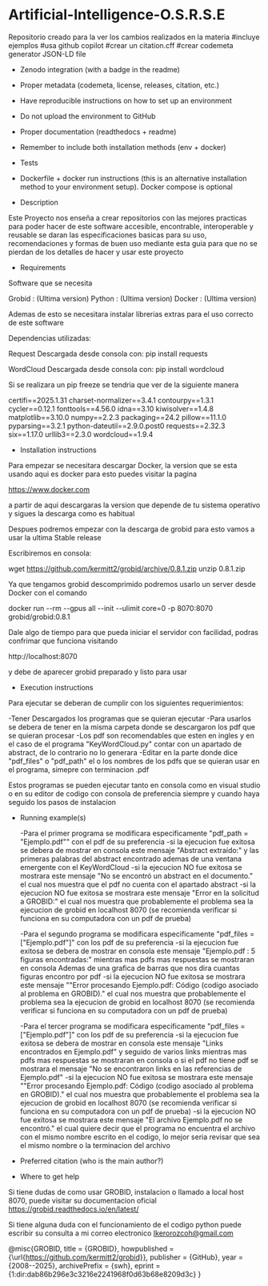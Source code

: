 # Artificial-Intelligence-O.S.R.S.E
Repositorio creado para la ver los cambios realizados en la materia
#incluye ejemplos
#usa github copilot
#crear un citation.cff
#crear codemeta generator  JSON-LD file
- Zenodo integration (with a badge in the readme)
- Proper metadata (codemeta, license, releases, citation, etc.)
- Have reproducible instructions on how to set up an environment
- Do not upload the environment to GitHub
- Proper documentation (readthedocs + readme)
- Remember to include both installation methods (env + docker)
- Tests
- Dockerfile + docker run instructions (this is an alternative installation
method to your environment setup). Docker compose is optional

- Description

Este Proyecto nos enseña a crear repositorios con las mejores practicas para poder hacer de este software accesible, encontrable, interoperable y reusable
se daran las especificaciones basicas para su uso, recomendaciones y formas de buen uso mediante esta guia para que no se pierdan de los detalles de hacer
y usar este proyecto

- Requirements

Software que se necesita

  Grobid : (Ultima version)
  Python : (Ultima version)
  Docker : (Ultima version)

Ademas de esto se necesitara instalar librerias extras para el uso correcto de este software

Dependencias utilizadas:

Request
  Descargada desde consola con: pip install requests

WordCloud
  Descargada desde consola con: pip install wordcloud
  
Si se realizara un pip freeze se tendria que ver de la siguiente manera

certifi==2025.1.31
charset-normalizer==3.4.1
contourpy==1.3.1
cycler==0.12.1
fonttools==4.56.0
idna==3.10
kiwisolver==1.4.8
matplotlib==3.10.0
numpy==2.2.3
packaging==24.2
pillow==11.1.0
pyparsing==3.2.1
python-dateutil==2.9.0.post0
requests==2.32.3
six==1.17.0
urllib3==2.3.0
wordcloud==1.9.4

- Installation instructions

Para empezar se necesitara descargar Docker, la version que se esta usando aqui es docker para esto puedes visitar la pagina

  https://www.docker.com

a partir de aqui descargaras la version que depende de tu sistema operativo y sigues la descarga como es habitual

Despues podremos empezar con la descarga de grobid para esto vamos a usar la ultima Stable release

Escribiremos en consola:

  wget https://github.com/kermitt2/grobid/archive/0.8.1.zip
  unzip 0.8.1.zip

Ya que tengamos grobid descomprimido podremos usarlo un server desde Docker con el comando

  docker run --rm --gpus all --init --ulimit core=0 -p 8070:8070 grobid/grobid:0.8.1

Dale algo de tiempo para que pueda iniciar el servidor con facilidad, podras confrimar que funciona visitando

  http://localhost:8070

y debe de aparecer grobid preparado y listo para usar

- Execution instructions

Para ejecutar se deberan de cumplir con los siguientes requerimientos:

  -Tener Descargados los programas que se quieran ejecutar
  -Para usarlos se debera de tener en la misma carpeta donde se descargaron los pdf que se quieran procesar
  -Los pdf son recomendables que esten en ingles y en el caso de el programa "KeyWordCloud.py" contar con un apartado de abstract, de lo contrario no lo         generara
  -Editar en la parte donde dice "pdf_files" o "pdf_path" el o los nombres de los pdfs que se quieran usar en el programa, simepre con terminacion .pdf

Estos programas se pueden ejecutar tanto en consola como en visual studio o en su editor de codigo con consola de preferencia siempre y cuando haya seguido los pasos de instalacion
  
- Running example(s)

  -Para el primer programa se modificara especificamente "pdf_path = "Ejemplo.pdf"" con el pdf de su preferencia
    -si la ejecucion fue exitosa se debera de mostrar en consola este mensaje "Abstract extraído:" y las primeras palabras del abstract encontrado
      ademas de una ventana emergente con el KeyWordCloud 
    -si la ejecucion NO fue exitosa se mostrara este mensaje "No se encontró un abstract en el documento." el cual nos muestra que el pdf no cuenta con el         apartado abstract
    -si la ejecucion NO fue exitosa se mostrara este mensaje "Error en la solicitud a GROBID:" el cual nos muestra que probablemente el problema sea la          ejecucion de grobid en localhost 8070 (se recomienda verificar si funciona en su computadora con un pdf de prueba)
  
  -Para el segundo programa se modificara especificamente "pdf_files = ["Ejemplo.pdf"]" con los pdf de su preferencia
    -si la ejecucion fue exitosa se debera de mostrar en consola este mensaje "Ejemplo.pdf : 5 figuras encontradas:" mientras mas pdfs mas respuestas se           mostraran en consola Ademas de una grafica de barras que nos dira cuantas figuras encontro por pdf
    -si la ejecucion NO fue exitosa se mostrara este mensaje ""Error procesando Ejemplo.pdf: Código (codigo asociado al problema en GROBID)." el cual nos         muestra que probablemente el problema sea la ejecucion de grobid en localhost 8070 (se recomienda verificar si funciona en su computadora con un pdf de      prueba)

  -Para el tercer programa se modificara especificamente "pdf_files = ["Ejemplo.pdf"]" con los pdf de su preferencia
    -si la ejecucion fue exitosa se debera de mostrar en consola este mensaje "Links encontrados en Ejemplo.pdf" y seguido de varios links mientras mas pdfs mas respuestas se mostraran en consola o si el pdf no tiene pdf se mostrara el mensaje "No se encontraron links en las referencias de Ejemplo.pdf"
    -si la ejecucion NO fue exitosa se mostrara este mensaje ""Error procesando Ejemplo.pdf: Código (codigo asociado al problema en GROBID)." el cual nos muestra que probablemente el problema sea la ejecucion de grobid en localhost 8070 (se recomienda verificar si funciona en su computadora con un pdf de      prueba)
    -si la ejecucion NO fue exitosa se mostrara este mensaje "El archivo Ejemplo.pdf no se encontró." el cual quiere decir que el programa no encuentra el archivo con el mismo nombre escrito en el codigo, lo mejor seria revisar que sea el mismo nombre o la terminacion del archivo

- Preferred citation (who is the main author?)


- Where to get help

Si tiene dudas de como usar GROBID, instalacion o llamado a local host 8070, puede visitar su documentacion oficial
  https://grobid.readthedocs.io/en/latest/

Si tiene alguna duda con el funcionamiento de el codigo python puede escribir su consulta a mi correo electronico
  Ikerorozcoh@gmail.com

  
@misc{GROBID,
    title = {GROBID},
    howpublished = {\url{https://github.com/kermitt2/grobid}},
    publisher = {GitHub},
    year = {2008--2025},
    archivePrefix = {swh},
    eprint = {1:dir:dab86b296e3c3216e2241968f0d63b68e8209d3c}
}
